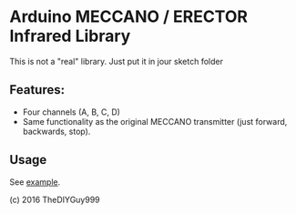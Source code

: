 # Arduino MECCANO / ERECTOR Infrared Library
This is not a "real" library. Just put it in jour sketch folder
## Features:
- Four channels (A, B, C, D)
- Same functionality as the original MECCANO transmitter (just forward, backwards, stop).
## Usage

See [example](https://github.com/TheDIYGuy999/MeccanoIr/blob/master/MeccanoIr.ino).


(c) 2016 TheDIYGuy999
